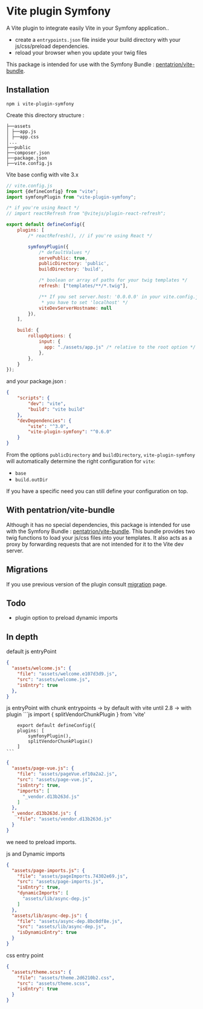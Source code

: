 # Vite plugin Symfony

A Vite plugin to integrate easily Vite in your Symfony application..

- create a `entrypoints.json` file inside your build directory with your js/css/preload dependencies.
- reload your browser when you update your twig files

This package is intended for use with the Symfony Bundle : [pentatrion/vite-bundle](https://github.com/lhapaipai/vite-bundle).

## Installation

```console
npm i vite-plugin-symfony
```

Create this directory structure :
```
├──assets
│ ├──app.js
│ ├──app.css
│...
├──public
├──composer.json
├──package.json
├──vite.config.js
```

Vite base config with vite 3.x

```js
// vite.config.js
import {defineConfig} from "vite";
import symfonyPlugin from "vite-plugin-symfony";

/* if you're using React */
// import reactRefresh from "@vitejs/plugin-react-refresh";

export default defineConfig({
    plugins: [
        /* reactRefresh(), // if you're using React */

        symfonyPlugin({
            /* defaultValues */
            servePublic: true,
            publicDirectory: 'public',
            buildDirectory: 'build',

            /* boolean or array of paths for your twig templates */
            refresh: ["templates/**/*.twig"],

            /** If you set server.host: '0.0.0.0' in your vite.config.js
             * you have to set 'localhost' */
            viteDevServerHostname: null
        }),
    ],

    build: {
        rollupOptions: {
            input: {
              app: "./assets/app.js" /* relative to the root option */
            },
        },
    }
});
```

and your package.json :
```json
{
    "scripts": {
        "dev": "vite",
        "build": "vite build"
    },
    "devDependencies": {
        "vite": "^3.0",
        "vite-plugin-symfony": "^0.6.0"
    }
}
```
From the options `publicDirectory` and `buildDirectory`, `vite-plugin-symfony` will automatically determine the right configuration for `vite`:

- `base`
- `build.outDir`

If you have a specific need you can still define your configuration on top.


## With pentatrion/vite-bundle

Although it has no special dependencies, this package is intended for use with the Symfony Bundle : [pentatrion/vite-bundle](https://github.com/lhapaipai/vite-bundle). This bundle provides two twig functions to load your js/css files into your templates. It also acts as a proxy by forwarding requests that are not intended for it to the Vite dev server.

## Migrations

If you use previous version of the plugin consult [migration](migration.md) page.

## Todo

- plugin option to preload dynamic imports


## In depth

default js entryPoint

```json
{
  "assets/welcome.js": {
    "file": "assets/welcome.e107d3d9.js",
    "src": "assets/welcome.js",
    "isEntry": true
  },
}
```

js entryPoint with chunk entrypoints 
    -> by default with vite until 2.8
    -> with plugin 
    ```js
        import { splitVendorChunkPlugin } from 'vite'

        export default defineConfig({
        plugins: [
            symfonyPlugin(),
            splitVendorChunkPlugin()
        ]
    ```

```json
{
  "assets/page-vue.js": {
    "file": "assets/pageVue.ef10a2a2.js",
    "src": "assets/page-vue.js",
    "isEntry": true,
    "imports": [
      "_vendor.d13b263d.js"
    ]
  },
  "_vendor.d13b263d.js": {
    "file": "assets/vendor.d13b263d.js"
  }
}
```
we need to preload imports.

js and Dynamic imports
```json
{
  "assets/page-imports.js": {
    "file": "assets/pageImports.74302e69.js",
    "src": "assets/page-imports.js",
    "isEntry": true,
    "dynamicImports": [
      "assets/lib/async-dep.js"
    ]
  },
  "assets/lib/async-dep.js": {
    "file": "assets/async-dep.8bc0df8e.js",
    "src": "assets/lib/async-dep.js",
    "isDynamicEntry": true
  }
}
```

css entry point
```json
{
  "assets/theme.scss": {
    "file": "assets/theme.2d6210b2.css",
    "src": "assets/theme.scss",
    "isEntry": true
  }
}
```
